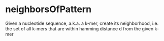 # neighborsOfPattern
Given a nucleotide sequence, a.k.a. a k-mer, create its neighborhood, i.e. the set of all k-mers that are within hamming distance d from the given k-mer
